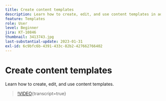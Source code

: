 ```yaml
---
title: Create content templates
description: Learn how to create, edit, and use content templates in adobe Journey Optimizer (AJO).
feature: Templates
role: User
level: Beginner
jira: KT-10846
thumbnail: 3413743.jpg
last-substantial-update: 2023-01-31
exl-id: 6c9bfc6b-4391-433c-82b2-427662766402
---
```

# Create content templates

Learn how to create, edit, and use content templates.

>[!VIDEO](https://video.tv.adobe.com/v/3413743?quality=12&learn=on){transcript=true}
